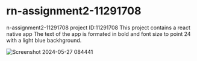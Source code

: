 # rn-assignment2-11291708
n-assignment2-11291708 project
ID:11291708
This project contains a react native app
The text of the app is formated in bold and font size to point 24 with a light blue backhground.

![Screenshot 2024-05-27 084441](https://github.com/CHILLAH360/rn-assignment2-11291708/assets/170241169/87c82f00-b483-4be0-90da-a75dedd5f6ce)


